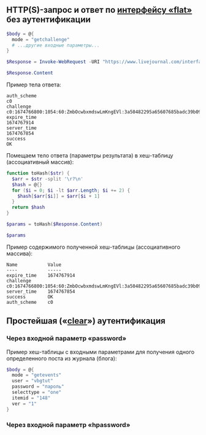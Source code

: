 ## HTTP(S)-запрос и ответ по [интерфейсу «flat»](https://stat.livejournal.com/doc/server/ljp.csp.flat.protocol.html) без аутентификации

```powershell
$body = @{
  mode = "getchallenge"
  # ...другие входные параметры...
}
```
```powershell
$Response = Invoke-WebRequest -URI "https://www.livejournal.com/interface/flat" -Body $body -Method "POST"
```
```powershell
$Response.Content
```
Пример тела ответа:
```
auth_scheme
c0
challenge
c0:1674766800:1054:60:ZmbOcwbxmdswLmKngEVl:3a50482295a65607685badc39b09d47b
expire_time
1674767914
server_time
1674767854
success
OK
```
Помещаем тело ответа (параметры результата) в хеш-таблицу (ассоциативный массив):
```powershell
function toHash($str) {
  $arr = $str -split '\r?\n'
  $hash = @{}
  for ($i = 0; $i -lt $arr.Length; $i += 2) {
    $hash[$arr[$i]] = $arr[$i + 1]
  }
  return $hash
}
```
```powershell
$params = toHash($Response.Content)
```
```powershell
$params
```
Пример содержимого полученной хеш-таблицы (ассоциативного массива):
```
Name           Value
----           -----
expire_time    1674767914
challenge      c0:1674766800:1054:60:ZmbOcwbxmdswLmKngEVl:3a50482295a65607685badc39b09d47b
server_time    1674767854
success        OK
auth_scheme    c0
```

## Простейшая («[clear](https://stat.livejournal.com/doc/server/ljp.csp.auth.clear.html)») аутентификация

### Через входной параметр «password»

Пример хеш-таблицы с входными параметрами для получения одного определенного поста из журнала (блога):
```powershell
$body = @{
  mode = "getevents"
  user = "vbgtut"
  password = "пароль"
  selecttype = "one"
  itemid = "148"
  ver = "1"
}
```

### Через входной параметр «hpassword»
